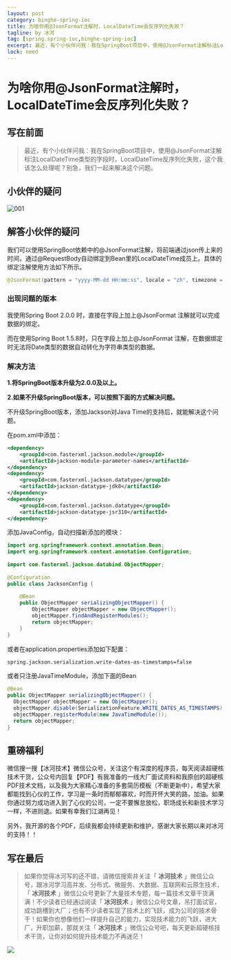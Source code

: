 ```yaml
---
layout: post
category: binghe-spring-ioc
title: 为啥你用@JsonFormat注解时，LocalDateTime会反序列化失败？
tagline: by 冰河
tag: [spring.spring-ioc,binghe-spring-ioc]
excerpt: 最近，有个小伙伴问我：我在SpringBoot项目中，使用@JsonFormat注解标注LocalDateTime类型的字段时，LocalDateTime反序列化失败，这个我该怎么处理呢？别急，我们一起来解决这个问题。
lock: need
---
```


# 为啥你用@JsonFormat注解时，LocalDateTime会反序列化失败？

## 写在前面

> 最近，有个小伙伴问我：我在SpringBoot项目中，使用@JsonFormat注解标注LocalDateTime类型的字段时，LocalDateTime反序列化失败，这个我该怎么处理呢？别急，我们一起来解决这个问题。

## 小伙伴的疑问

![001](/assets/images/core/spring/ioc/2022-04-04-035-001.jpg)

## 解答小伙伴的疑问

我们可以使用SpringBoot依赖中的@JsonFormat注解，将前端通过json传上来的时间，通过@RequestBody自动绑定到Bean里的LocalDateTime成员上。具体的绑定注解使用方法如下所示。

```java
@JsonFormat(pattern = "yyyy-MM-dd HH:mm:ss", locale = "zh", timezone = "GMT+8")
```

### 出现问题的版本

我使用Spring Boot 2.0.0 时，直接在字段上加上@JsonFormat 注解就可以完成数据的绑定。

而在使用Spring Boot 1.5.8时，只在字段上加上@JsonFormat 注解，在数据绑定时无法将Date类型的数据自动转化为字符串类型的数据。

### 解决方法

**1.将SpringBoot版本升级为2.0.0及以上。**

**2.如果不升级SpringBoot版本，可以按照下面的方式解决问题。**

不升级SpringBoot版本，添加Jackson对Java Time的支持后，就能解决这个问题。

在pom.xml中添加：

```xml
<dependency>
    <groupId>com.fasterxml.jackson.module</groupId>
    <artifactId>jackson-module-parameter-names</artifactId>
</dependency>
<dependency>
    <groupId>com.fasterxml.jackson.datatype</groupId>
    <artifactId>jackson-datatype-jdk8</artifactId>
</dependency>
<dependency>
    <groupId>com.fasterxml.jackson.datatype</groupId>
    <artifactId>jackson-datatype-jsr310</artifactId>
</dependency>
```

添加JavaConfig，自动扫描新添加的模块：

```java
import org.springframework.context.annotation.Bean;
import org.springframework.context.annotation.Configuration;
 
import com.fasterxml.jackson.databind.ObjectMapper;
 
@Configuration
public class JacksonConfig {
 
    @Bean
    public ObjectMapper serializingObjectMapper() {
        ObjectMapper objectMapper = new ObjectMapper();
        objectMapper.findAndRegisterModules();
        return objectMapper;
    }
}
```

或者在application.properties添加如下配置：

```bash
spring.jackson.serialization.write-dates-as-timestamps=false
```

或者只注册JavaTimeModule，添加下面的Bean

```java
@Bean
public ObjectMapper serializingObjectMapper() {
  ObjectMapper objectMapper = new ObjectMapper();
  objectMapper.disable(SerializationFeature.WRITE_DATES_AS_TIMESTAMPS);
  objectMapper.registerModule(new JavaTimeModule());
  return objectMapper;
}
```

## 重磅福利

微信搜一搜【冰河技术】微信公众号，关注这个有深度的程序员，每天阅读超硬核技术干货，公众号内回复【PDF】有我准备的一线大厂面试资料和我原创的超硬核PDF技术文档，以及我为大家精心准备的多套简历模板（不断更新中），希望大家都能找到心仪的工作，学习是一条时而郁郁寡欢，时而开怀大笑的路，加油。如果你通过努力成功进入到了心仪的公司，一定不要懈怠放松，职场成长和新技术学习一样，不进则退。如果有幸我们江湖再见！       

另外，我开源的各个PDF，后续我都会持续更新和维护，感谢大家长期以来对冰河的支持！！

## 写在最后

> 如果你觉得冰河写的还不错，请微信搜索并关注「 **冰河技术** 」微信公众号，跟冰河学习高并发、分布式、微服务、大数据、互联网和云原生技术，「 **冰河技术** 」微信公众号更新了大量技术专题，每一篇技术文章干货满满！不少读者已经通过阅读「 **冰河技术** 」微信公众号文章，吊打面试官，成功跳槽到大厂；也有不少读者实现了技术上的飞跃，成为公司的技术骨干！如果你也想像他们一样提升自己的能力，实现技术能力的飞跃，进大厂，升职加薪，那就关注「 **冰河技术** 」微信公众号吧，每天更新超硬核技术干货，让你对如何提升技术能力不再迷茫！


![](https://img-blog.csdnimg.cn/20200906013715889.png)

